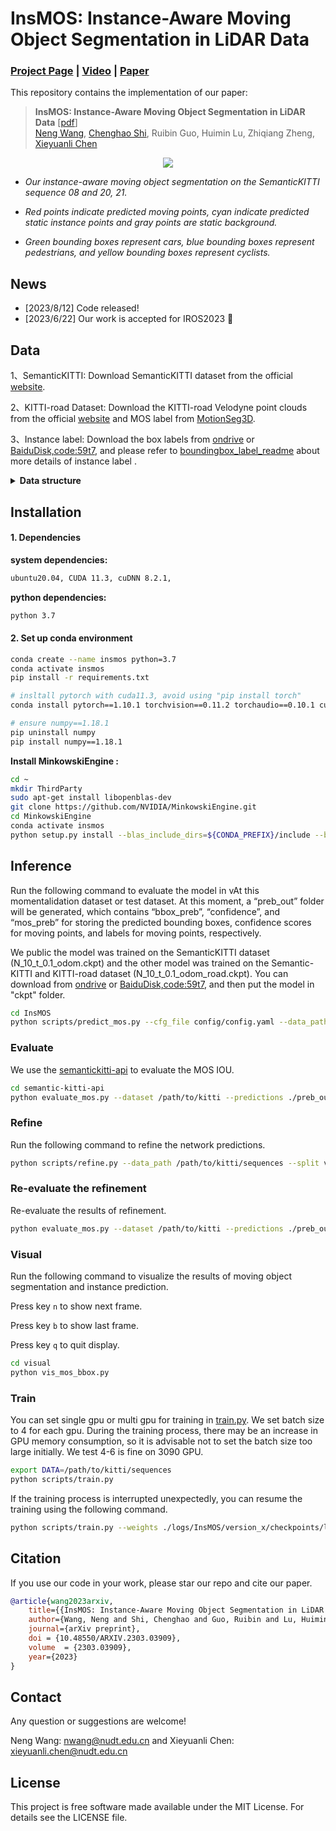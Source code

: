 # InsMOS: Instance-Aware Moving Object Segmentation in LiDAR Data

### [Project Page](https://neng-wang.github.io/InsMOS/) | [Video]() | [Paper]()

This repository contains the implementation of our paper:

> **InsMOS: Instance-Aware Moving Object Segmentation in LiDAR Data** [[pdf](https://arxiv.org/abs/2303.03909)]\
> [Neng Wang](https://github.com/neng-wang),  [Chenghao Shi](https://github.com/chenghao-shi),  Ruibin Guo,  Huimin Lu,  Zhiqiang Zheng,  [Xieyuanli Chen](https://github.com/Chen-Xieyuanli)   

<div align=center>
<img src="./docs/InsMOS.gif"> 
</div>

- *Our instance-aware moving object segmentation on the SemanticKITTI sequence 08 and 20, 21.*

- *Red points indicate predicted moving points, cyan indicate predicted static instance points and gray points are static background.*

- *Green bounding boxes represent cars, blue bounding boxes represent pedestrians, and yellow bounding boxes represent cyclists.*

## News

- [2023/8/12] Code released!
- [2023/6/22] Our work is accepted for IROS2023 :clap:

## Data

1、SemanticKITTI: Download SemanticKITTI dataset from the official [website](http://semantic-kitti.org/). 

2、KITTI-road Dataset: Download the KITTI-road Velodyne point clouds from the official [website](https://www.cvlibs.net/datasets/kitti/raw_data.php?type=road) and MOS label from [MotionSeg3D](https://github.com/haomo-ai/MotionSeg3D).

3、Instance label:   Download  the box labels from [ondrive](https://1drv.ms/f/s!Ak6KrcxOqwZfkABaeJYYLb7ZT7Fg?e=zguXiK) or [BaiduDisk,code:59t7](https://pan.baidu.com/s/1TVBED6KZmEsJI6R_xjdLRQ?pwd=59t7), and please refer to [boundingbox_label_readme](./dataloader/boundingbox_label_readme.md) about more details of instance label .

<details>
    <summary><strong>Data structure</strong></summary>

```
└── sequences
  ├── 00/           
  │   ├── velodyne/	
  |   |	├── 000000.bin
  |   |	├── 000001.bin
  |   |	└── ...
  │   ├── labels/ 
  |   | ├── 000000.label
  |   | ├── 000001.label
  |   | └── ...
  |   ├── boundingbox_label
  |   | ├── 000000.npy
  |   |	├── 000001.npy
  |   |	└── ...
  |   ├── calib.txt
  |   ├── poses.txt
  |   └── times.txt
  ├── 01/ # 00-10 for training
  ├── 08/ # for validation
  ├── 11-21/ # 11-21 for testing
  # kitti-road
  ├── 30 31 32 33 34 40 # for training
  └── 35 36 37 38 39 41 # for testing
```

</details> 

## Installation

#### 1. Dependencies

 **system dependencies:**

```bash
ubuntu20.04, CUDA 11.3, cuDNN 8.2.1, 
```

**python dependencies:**

```bash
python 3.7
```

#### 2. Set up conda environment

```bash
conda create --name insmos python=3.7
conda activate insmos
pip install -r requirements.txt

# insltall pytorch with cuda11.3, avoid using "pip install torch"
conda install pytorch==1.10.1 torchvision==0.11.2 torchaudio==0.10.1 cudatoolkit=11.3 -c pytorch -c conda-forge

# ensure numpy==1.18.1
pip uninstall numpy
pip install numpy==1.18.1
```

**Install MinkowskiEngine :**

```bash
cd ~
mkdir ThirdParty
sudo apt-get install libopenblas-dev
git clone https://github.com/NVIDIA/MinkowskiEngine.git
cd MinkowskiEngine
conda activate insmos
python setup.py install --blas_include_dirs=${CONDA_PREFIX}/include --blas=openblas
```

## Inference

Run the following command to evaluate the model in vAt this momentalidation dataset or test dataset. At this moment, a “preb_out” folder will be generated, which contains  “bbox_preb”, “confidence”, and “mos_preb” for storing the predicted  bounding boxes, confidence scores for moving points, and labels for  moving points, respectively.

We public the model was trained on the SemanticKITTI dataset (N_10_t_0.1_odom.ckpt) and the other model was trained on the Semantic-KITTI and KITTI-road dataset (N_10_t_0.1_odom_road.ckpt). You can download from  [ondrive](https://1drv.ms/f/s!Ak6KrcxOqwZfkABaeJYYLb7ZT7Fg?e=zguXiK) or [BaiduDisk,code:59t7](https://pan.baidu.com/s/1TVBED6KZmEsJI6R_xjdLRQ?pwd=59t7), and then put the model in "ckpt" folder.

```bash
cd InsMOS
python scripts/predict_mos.py --cfg_file config/config.yaml --data_path /path/to/kitti/sequences --ckpt ./ckpt/N_10_t_0.1_odom.ckpt --split valid
```

### Evaluate

We use the [semantickitti-api](https://github.com/PRBonn/semantic-kitti-api) to evaluate the MOS IOU.

```bash
cd semantic-kitti-api
python evaluate_mos.py --dataset /path/to/kitti --predictions ./preb_out/InsMOS/mos_preb --split valid
```

### Refine

Run the following command to refine the network predictions.

```bash
python scripts/refine.py --data_path /path/to/kitti/sequences --split valid
```

### Re-evaluate the refinement

Re-evaluate the results of refinement.

```bash
python evaluate_mos.py --dataset /path/to/kitti --predictions ./preb_out_refine/mos_preb --split valid 
```

### Visual

Run the following command to visualize the results of moving object segmentation and instance prediction.

Press key  `n`  to show next frame.

Press key  `b`  to show last frame.

Press key  `q`  to quit display.

```bash
cd visual
python vis_mos_bbox.py
```

### Train

You can set  single gpu or multi gpu for training  in [train.py](./scripts/train.py). We set batch size to 4 for each gpu. During the training process, there may be an increase in GPU memory  consumption, so it is advisable not to set the batch size too large  initially. We test 4-6 is fine on  3090 GPU. 

```bash
export DATA=/path/to/kitti/sequences
python scripts/train.py
```

If the training process is interrupted unexpectedly, you can resume the training using the following command. 

```bash
python scripts/train.py --weights ./logs/InsMOS/version_x/checkpoints/last.ckpt --checkpoint ./logs/InsMOS/version_x/checkpoints/last.ckpt
```

## Citation

If you use our code in your work, please star our repo and cite our paper.

```bibtex
@article{wang2023arxiv,
	title={{InsMOS: Instance-Aware Moving Object Segmentation in LiDAR Data}},
	author={Wang, Neng and Shi, Chenghao and Guo, Ruibin and Lu, Huimin and Zheng, Zhiqiang and Chen, Xieyuanli},
	journal={arXiv preprint},
	doi = {10.48550/ARXIV.2303.03909},
	volume  = {2303.03909},
	year={2023}
}
```

## Contact

Any question or suggestions are welcome!

Neng Wang: nwang@nudt.edu.cn and Xieyuanli Chen: xieyuanli.chen@nudt.edu.cn

## License

This project is free software made available under the MIT License. For details see the LICENSE file.

